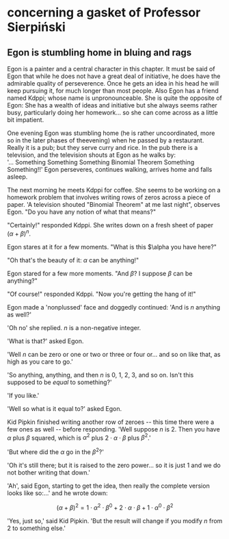 # concerning a gasket of Professor Sierpiński


## Egon is stumbling home in bluing and rags


Egon is a painter and a central character in this chapter.
It must be said of Egon that while he does not have a great deal of initiative,
he does have the admirable quality of perseverence. Once he gets an idea in his head 
he will keep pursuing it, for much longer than most people. Also Egon has a friend named 
Kdppi; whose name is unpronounceable. She is quite the opposite
of Egon: She has a wealth of ideas and initiative but she always seems rather busy,
particularly doing her homework... so she can come across as a little bit impatient. 


One evening Egon was stumbling home (he is rather uncoordinated, more so in the later phases
of theevening) when he passed by a restaurant. Really it is a pub; but they serve curry and rice. 
In the pub there is a television, and the television shouts at Egon as he walks by:  
'... Something Something Something Binomial Theorem Something Something!!'
Egon perseveres, continues walking, arrives home and falls asleep.


The next morning he meets Kdppi for coffee. She seems to be working on a homework problem
that involves writing rows of zeros across a piece of paper. 'A television shouted
"Binomial Theorem" at me last night", observes Egon. "Do you have any notion of what 
that means?"


"Certainly!" responded Kdppi. She writes down on a fresh sheet of paper $( \alpha \; + \; \beta )^n$.


Egon stares at it for a few moments. "What is this $\alpha you have here?"


"Oh that's the beauty of it: $\alpha$ can be anything!"


Egon stared for a few more moments. "And $\beta$? I suppose $\beta$ can be anything?"


"Of course!" responded Kdppi. "Now you're getting the hang of it!"


Egon made a 'nonplussed' face and doggedly continued: 'And is $n$ anything as well?' 


'Oh no' she replied. $n$ is a non-negative integer. 


'What is that?' asked Egon.


'Well $n$ can be zero or one or two or three or four or... and so on like that, as high as you care to go.'


'So anything, anything, and then $n$ is 0, 1, 2, 3, and so on. Isn't this supposed to be *equal* to
something?'


'If you like.'


'Well so what is it equal to?' asked Egon. 


Kid Pipkin finished writing another row of zeroes -- this time there were a few ones as well -- before responding.
'Well suppose $n$ is 2. Then you have $\alpha$ plus $\beta$ squared, which is $\alpha^2$ plus $2 \cdot \alpha \cdot \beta$
plus $\beta^2$.'


'But where did the $\alpha$ go in the $\beta^2$?'


'Oh it's still there; but it is raised to the zero power... so it is just 1 and we do not bother writing that down.'


'Ah', said Egon, starting to get the idea, then really the complete version looks like so:...' and he wrote down: 


$$
(\alpha + \beta)^2 = 1 \cdot \alpha^2 \cdot \beta^0 + 2 \cdot \alpha \cdot \beta + 1 \cdot \alpha^0 \cdot \beta^2
$$


'Yes, just so,' said Kid Pipkin. 'But the result will change if you modify $n$ from 2 to something else.'

